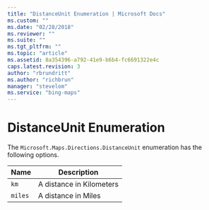 ```yaml
---
title: "DistanceUnit Enumeration | Microsoft Docs"
ms.custom: ""
ms.date: "02/28/2018"
ms.reviewer: ""
ms.suite: ""
ms.tgt_pltfrm: ""
ms.topic: "article"
ms.assetid: 8a354396-a792-41e9-b6b4-fc6691322e4c
caps.latest.revision: 3
author: "rbrundritt"
ms.author: "richbrun"
manager: "stevelom"
ms.service: "bing-maps"
---
```

# DistanceUnit Enumeration
 The `Microsoft.Maps.Directions.DistanceUnit` enumeration has the following options.

| Name         | Description               |
|--------------|---------------------------|
| `km`         | A distance in Kilometers  |  
| `miles`      | A distance in Miles       |
